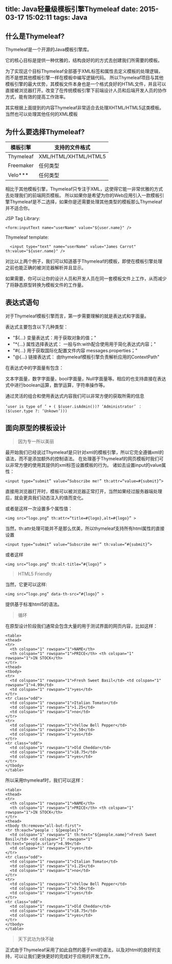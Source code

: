 title: Java轻量级模板引擎Thymeleaf
date: 2015-03-17 15:02:11
tags: Java
---

## 什么是Thymeleaf?

Thymeleaf是一个开源的Java模板引擎库。

它的核心目标是提供一种优雅的，结构良好的的方式去创建我们所需要的模板。

为了实现这个目标Thymeleaf全部基于XML标签和属性去定义模板的处理逻辑，而不是想其他模板引擎一样在模板中编写逻辑代码。
所以Thymeleaf项目与其他模板引擎的最大优势，其模板文件本身也是一个格式良好的HTML文件，并且可以直接被浏览器打开。改变了在传统模板引擎下前端设计人员和后端开发人员的协作方式，能有效的提高工作效率。

<!--图片1， 传统模板引擎工作方式 VS Thymeleaf模板引擎工作方式-->

其实根据上面提到的内容Thymeleaf非常适合去处理XHTML/HTML5这类模板。当然也可以处理其他任何的XML模板

<!-- more -->

## 为什么要选择Thymeleaf?

| 模板引擎    | 支持的文件格式          |
| -------   | ----------------------|
| Thymeleaf |  XML/HTML/XHTML/HTML5 |
| Freemaker |  任何类型               |
| Velo***   |  任何类型               |

相比于其他模板引擎，Thymeleaf只专注于XML，这使得它能一非常优雅的方式去处理我们的前端网页模板。 所以如果你是希望为你的Web应用引入一款模板引擎Thymeleaf是不二选择，如果你是还需要处理其他类型的模板那么Thymeleaf并不适合你。

JSP Tag Library:

```
<form:inputText name="userName" value="${user.name}" />
```

Thymeleaf template:

```
￼￼<input type="text" name="userName" value="James Carrot" th:value="${user.name}" />
```

对比以上两个例子，我们可以知道基于Thymeleaf的模板，即使在模板引擎处理之前也能正确的被浏览器解析并且显示。

如果需要，你可以让你的设计人员和开发人员在同一套模板文件上工作，从而减少了将静态原型转换为模板文件的工作量。

## 表达式语句

对于Thymeleaf模板引擎而言，第一步需要理解的就是表达式和字面量。

表达式主要包含以下几种类型：

* "${...} 变量表达式：用于获取对象的值；"
* "*{...} 属性选择表达式： 一般与th:with配合使用用于简化表达式内容；"
* "#{...} 用于获取国际化配置文件内容 messages.properties；"
* "@{...} 链接表达式： 由thymeleaf模板引擎负责解析应用的ContextPath"

在表达式中的字面量有包含：

文本字面量，数字字面量，bool字面量，Null字面量等。相应的也支持直接在表达式中进行boolean运算，数学运算，字符串操作等。

通过灵活的组合和使用表达式内容我们可以非常方便的获取所需的信息

```
‘user is type of ’ + ( $(user.isAdmin())? ‘Administrator’ ：($(user.type ?: ‘Unkown’)))
```

## 面向原型的模板设计

> 因为专一所以美丽

最开始我们已经说过Thymeleaf是只针对xml的模板引擎，所以它完全遵循xml的语法，而不是添加额外的控制语法。
在处理基于Thymeleaf的网页模板时我们可以非常方便的使用其提供的xml标签设置模板的行为。
诸如去设置input的value属性：


```
<input type=“submit” value=“Subscribe me!” th:attr=“value=#{submit}”>
```

直接用浏览器打开时，模板可以被浏览器正常打开，当然如果经过服务器端处理后，就会更具我们动态注入的值而变化。

或者是这样一次设置多个属性值：

```
<img src=“logo.png” th:attr=“title=#{logo},alt=#{logo}” >
```

当然，th:attr处理可能并不是那么优美，所以thymeleaf支持所有html属性的直接设置

```
<input type=“submit” value=“Subscribe me!” th:value=“#{submit}”>
```

或者这样

```
<img src=“logo.png” th:alt-title=“#{logo}” >
```

> HTML5 Friendly

当然，它更可以这样:

```
<img src=“logo.png” data-th-src=“#{logo}” >
```

提供基于标准html5的语法。

> 循环

在原型设计阶段我们通常会包含大量的用于测试界面的网页内容，比如这样：

```
<table>
<thead>
<tr>
  <th colspan="1" rowspan="1">NAME</th>
  <th colspan="1" rowspan="1">PRICE</th> <th colspan="1" rowspan="1">IN STOCK</th>
</tr>
<thead>
<tbody>
<tr>
  <td colspan="1" rowspan="1">Fresh Sweet Basil</td> <td colspan="1" rowspan="1">4.99</td>
  <td colspan="1" rowspan="1">yes</td>
</tr>
<tr class="odd">
  <td colspan="1" rowspan="1">Italian Tomato</td>
  <td colspan="1" rowspan="1">1.25</td>
  <td colspan="1" rowspan="1">no</td>
</tr>
<tr>
  <td colspan="1" rowspan="1">Yellow Bell Pepper</td>
  <td colspan="1" rowspan="1">2.50</td>
  <td colspan="1" rowspan="1">yes</td>
</tr>
<tr class="odd">
  <td colspan="1" rowspan="1">Old Cheddar</td>
  <td colspan="1" rowspan="1">18.75</td>
  <td colspan="1" rowspan="1">yes</td>
</tr>
</tbody>
</table>
```


所以采用thymeleaf时，我们可以这样：


```
<table>
<thead>
<tr>
  <th colspan="1" rowspan="1">NAME</th>
  <th colspan="1" rowspan="1">PRICE</th> <th colspan="1" rowspan="1">IN STOCK</th>
</tr>
<thead>
<tbody th:remove="all-but-first">
<tr th:each="people : ${peoples}">
  <td colspan="1" rowspan="1" th:text="${people.name}">Fresh Sweet Basil</td> <td colspan="1" rowspan="1" th:text="people.srlary">4.99</td>
  <td colspan="1" rowspan="1">yes</td>
</tr>
<tr class="odd">
  <td colspan="1" rowspan="1">Italian Tomato</td>
  <td colspan="1" rowspan="1">1.25</td>
  <td colspan="1" rowspan="1">no</td>
</tr>
<tr>
  <td colspan="1" rowspan="1">Yellow Bell Pepper</td>
  <td colspan="1" rowspan="1">2.50</td>
  <td colspan="1" rowspan="1">yes</td>
</tr>
<tr class="odd">
  <td colspan="1" rowspan="1">Old Cheddar</td>
  <td colspan="1" rowspan="1">18.75</td>
  <td colspan="1" rowspan="1">yes</td>
</tr>
</tbody>
</table>
```

> 天下武功为快不破

正式由于Thymeleaf采用了如此自然的基于xml的语法，以及对html的良好的支持，可以让我们更快更好的完成对于应用的开发工作。
